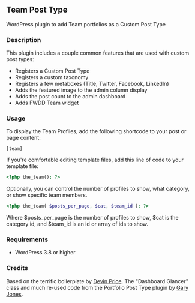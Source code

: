 ## Team Post Type

WordPress plugin to add Team portfolios as a Custom Post Type

### Description

This plugin includes a couple common features that are used with custom post types:

* Registers a Custom Post Type
* Registers a custom taxonomy
* Registers a few metaboxes (Title, Twitter, Facebook, LinkedIn)
* Adds the featured image to the admin column display
* Adds the post count to the admin dashboard
* Adds FWDD Team widget

### Usage

To display the Team Profiles, add the following shortcode to your post or page content:
~~~
[team]
~~~

If you're comfortable editing template files, add this line of code to your template file:
~~~PHP
<?php the_team(); ?>
~~~

Optionally, you can control the number of profiles to show, what category, or show specific team members.

~~~PHP
<?php the_team( $posts_per_page, $cat, $team_id ); ?>
~~~

Where $posts_per_page is the number of profiles to show, $cat is the category id, and $team_id is an id or array of ids to show. 

### Requirements

* WordPress 3.8 or higher

### Credits

Based on the terrific boilerplate by [Devin Price](http://www.wptheming.com/).  The "Dashboard Glancer" class and much re-used code from the Portfolio Post Type plugin by [Gary Jones](http://gamajo.com/).